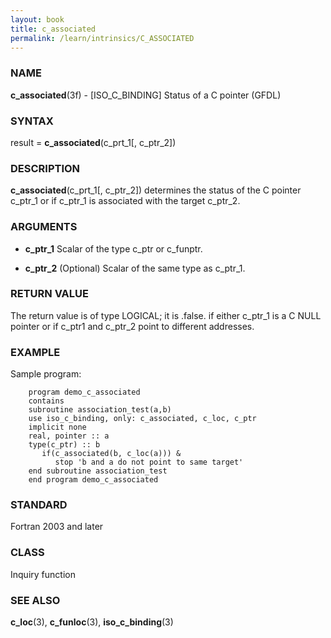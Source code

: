 ```yaml
---
layout: book
title: c_associated
permalink: /learn/intrinsics/C_ASSOCIATED
---
```

### NAME

__c\_associated__(3f) - \[ISO\_C\_BINDING\] Status of a C pointer
(GFDL)

### SYNTAX

result = __c\_associated__(c\_prt\_1\[, c\_ptr\_2\])

### DESCRIPTION

__c\_associated__(c\_prt\_1\[, c\_ptr\_2\]) determines the status of the
C pointer c\_ptr\_1 or if c\_ptr\_1 is associated with the target
c\_ptr\_2.

### ARGUMENTS

  - __c\_ptr\_1__
    Scalar of the type c\_ptr or c\_funptr.

  - __c\_ptr\_2__
    (Optional) Scalar of the same type as c\_ptr\_1.

### RETURN VALUE

The return value is of type LOGICAL; it is .false. if either c\_ptr\_1
is a C NULL pointer or if c\_ptr1 and c\_ptr\_2 point to different
addresses.

### EXAMPLE

Sample program:

```
    program demo_c_associated
    contains
    subroutine association_test(a,b)
    use iso_c_binding, only: c_associated, c_loc, c_ptr
    implicit none
    real, pointer :: a
    type(c_ptr) :: b
       if(c_associated(b, c_loc(a))) &
          stop 'b and a do not point to same target'
    end subroutine association_test
    end program demo_c_associated
```

### STANDARD

Fortran 2003 and later

### CLASS

Inquiry function

### SEE ALSO

__c\_loc__(3), __c\_funloc__(3), __iso\_c\_binding__(3)
